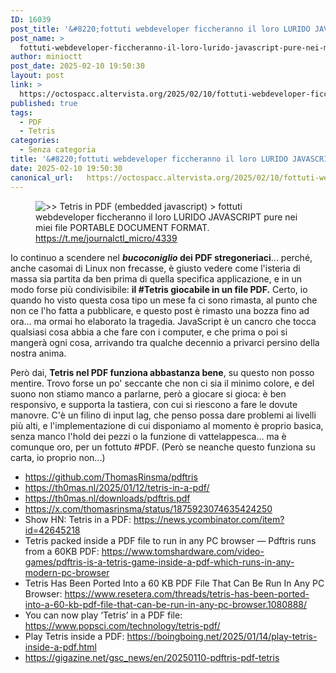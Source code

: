 ```yaml
---
ID: 16039
post_title: '&#8220;fottuti webdeveloper ficcheranno il loro LURIDO JAVASCRIPT pure nei miei file PORTABLE DOCUMENT FORMAT.&#8221; (Tetris in PDF)'
post_name: >
  fottuti-webdeveloper-ficcheranno-il-loro-lurido-javascript-pure-nei-miei-file-portable-document-format-tetris-in-pdf
author: minioctt
post_date: 2025-02-10 19:50:30
layout: post
link: >
  https://octospacc.altervista.org/2025/02/10/fottuti-webdeveloper-ficcheranno-il-loro-lurido-javascript-pure-nei-miei-file-portable-document-format-tetris-in-pdf/
published: true
tags:
  - PDF
  - Tetris
categories:
  - Senza categoria
title: '&#8220;fottuti webdeveloper ficcheranno il loro LURIDO JAVASCRIPT pure nei miei file PORTABLE DOCUMENT FORMAT.&#8221; (Tetris in PDF)'
date: 2025-02-10 19:50:30
canonical_url:   https://octospacc.altervista.org/2025/02/10/fottuti-webdeveloper-ficcheranno-il-loro-lurido-javascript-pure-nei-miei-file-portable-document-format-tetris-in-pdf/
---
```

<!-- wp:image {"id":1035,"sizeSlug":"large","linkDestination":"none"} -->
<figure class="wp-block-image size-large"><img src="{{site.cdnurl}}/assets/uploads/2025/01/image-46.png?w=443" alt="&gt;&gt; Tetris in PDF (embedded javascript)
&gt; fottuti webdeveloper ficcheranno il loro LURIDO JAVASCRIPT pure nei miei file PORTABLE DOCUMENT FORMAT." class="wp-image-1035"/><figcaption class="wp-element-caption"><a href="https://t.me/journalctl_micro/4339">https://t.me/journalctl_micro/4339</a></figcaption></figure>
<!-- /wp:image -->

<!-- wp:paragraph -->
<p>Io continuo a scendere nel <strong><em>bucoconiglio</em> dei PDF stregoneriaci</strong>... perché, anche casomai di Linux non frecasse, è giusto vedere come l'isteria di massa sia partita da ben prima di quella specifica applicazione, e in un modo forse più condivisibile: <strong>il #Tetris giocabile in un file PDF.</strong> Certo, io quando ho visto questa cosa tipo un mese fa ci sono rimasta, al punto che non ce l'ho fatta a pubblicare, e questo post è rimasto una bozza fino ad ora... ma ormai ho elaborato la tragedia. JavaScript è un cancro che tocca qualsiasi cosa abbia a che fare con i computer, e che prima o poi si mangerà ogni cosa, arrivando tra qualche decennio a privarci persino della nostra anima.</p>
<!-- /wp:paragraph -->

<!-- wp:paragraph -->
<p>Però dai, <strong>Tetris nel PDF funziona abbastanza bene</strong>, su questo non posso mentire. Trovo forse un po' seccante che non ci sia il minimo colore, e del suono non stiamo manco a parlarne, però a giocare si gioca: è ben responsivo, e supporta la tastiera, con cui si riescono a fare le dovute manovre. C'è un filino di input lag, che penso possa dare problemi ai livelli più alti, e l'implementazione di cui disponiamo al momento è proprio basica, senza manco l'hold dei pezzi o la funzione di vattelappesca... ma è comunque oro, per un fottuto #PDF. (Però se neanche questo funziona su carta, io proprio non...)</p>
<!-- /wp:paragraph -->

<!-- wp:list -->
<ul class="wp-block-list"><!-- wp:list-item -->
<li><a href="https://github.com/ThomasRinsma/pdftris">https://github.com/ThomasRinsma/pdftris</a></li>
<!-- /wp:list-item -->

<!-- wp:list-item -->
<li><a href="https://th0mas.nl/2025/01/12/tetris-in-a-pdf/">https://th0mas.nl/2025/01/12/tetris-in-a-pdf/</a></li>
<!-- /wp:list-item -->

<!-- wp:list-item -->
<li><a href="https://th0mas.nl/downloads/pdftris.pdf">https://th0mas.nl/downloads/pdftris.pdf</a></li>
<!-- /wp:list-item -->

<!-- wp:list-item -->
<li><a href="https://x.com/thomasrinsma/status/1875923074635424250">https://x.com/thomasrinsma/status/1875923074635424250</a></li>
<!-- /wp:list-item -->

<!-- wp:list-item -->
<li>Show HN: Tetris in a PDF: <a href="https://news.ycombinator.com/item?id=42645218">https://news.ycombinator.com/item?id=42645218</a></li>
<!-- /wp:list-item -->

<!-- wp:list-item -->
<li>Tetris packed inside a PDF file to run in any PC browser — Pdftris runs from a 60KB PDF: <a href="https://www.tomshardware.com/video-games/pdftris-is-a-tetris-game-inside-a-pdf-which-runs-in-any-modern-pc-browser">https://www.tomshardware.com/video-games/pdftris-is-a-tetris-game-inside-a-pdf-which-runs-in-any-modern-pc-browser</a></li>
<!-- /wp:list-item -->

<!-- wp:list-item -->
<li>Tetris Has Been Ported Into a 60 KB PDF File That Can Be Run In Any PC Browser: <a href="https://www.resetera.com/threads/tetris-has-been-ported-into-a-60-kb-pdf-file-that-can-be-run-in-any-pc-browser.1080888/">https://www.resetera.com/threads/tetris-has-been-ported-into-a-60-kb-pdf-file-that-can-be-run-in-any-pc-browser.1080888/</a></li>
<!-- /wp:list-item -->

<!-- wp:list-item -->
<li>You can now play ‘Tetris’ in a PDF file: <a href="https://www.popsci.com/technology/tetris-pdf/">https://www.popsci.com/technology/tetris-pdf/</a></li>
<!-- /wp:list-item -->

<!-- wp:list-item -->
<li>Play Tetris inside a PDF: <a href="https://boingboing.net/2025/01/14/play-tetris-inside-a-pdf.html">https://boingboing.net/2025/01/14/play-tetris-inside-a-pdf.html</a></li>
<!-- /wp:list-item -->

<!-- wp:list-item -->
<li><a href="https://gigazine.net/gsc_news/en/20250110-pdftris-pdf-tetris">https://gigazine.net/gsc_news/en/20250110-pdftris-pdf-tetris</a></li>
<!-- /wp:list-item --></ul>
<!-- /wp:list -->